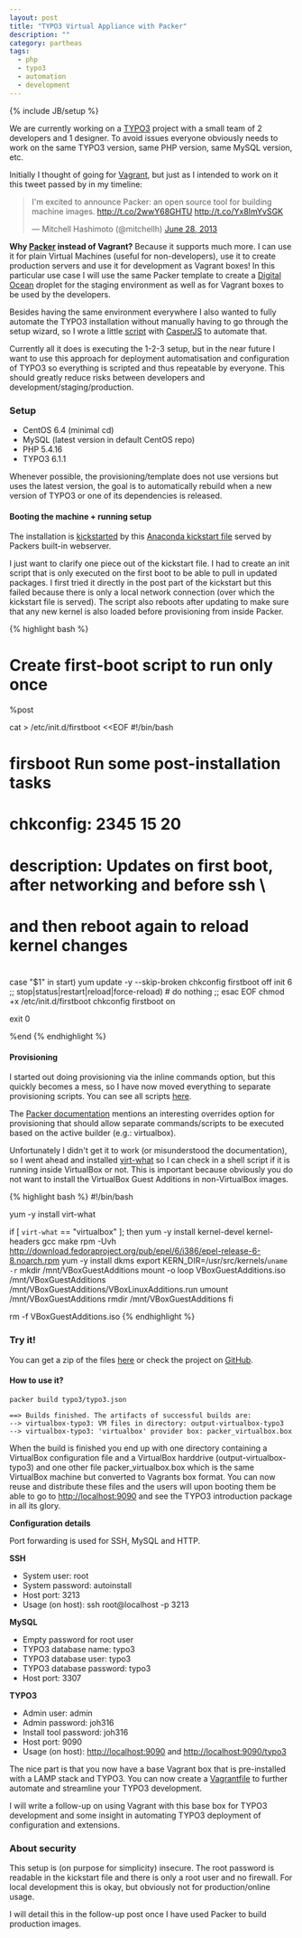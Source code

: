 ```yaml
---
layout: post
title: "TYPO3 Virtual Appliance with Packer"
description: ""
category: partheas
tags:
  - php
  - typo3
  - automation
  - development
---
```

{% include JB/setup %}

We are currently working on a [TYPO3](http://typo3.org) project with a small team
of 2 developers and 1 designer. To avoid issues everyone obviously needs to work
on the same TYPO3 version, same PHP version, same MySQL version, etc.

Initially I thought of going for [Vagrant](http://vagrantup.com), but just as I intended to work on it this
tweet passed by in my timeline:

<blockquote class="twitter-tweet"><p>I'm excited to announce Packer: an open source tool for building machine images. <a href="http://t.co/2wwY68GHTU">http://t.co/2wwY68GHTU</a> <a href="http://t.co/Yx8ImYvSGK">http://t.co/Yx8ImYvSGK</a></p>&mdash; Mitchell Hashimoto (@mitchellh) <a href="https://twitter.com/mitchellh/statuses/350647179729309696">June 28, 2013</a></blockquote>
<script async src="//platform.twitter.com/widgets.js" charset="utf-8"></script>

**Why [Packer](http://packer.io) instead of Vagrant?** Because it supports much more.
I can use it for plain Virtual Machines (useful for non-developers), use it to create
production servers and use it for development as Vagrant boxes! In this particular
use case I will use the same Packer template to create a [Digital Ocean](https://www.digitalocean.com)
droplet for the staging environment as well as for Vagrant boxes to be used by the developers.

Besides having the same environment everywhere I also wanted to fully automate the
TYPO3 installation without manually having to go through the setup wizard, so I wrote
a little [script](https://gist.github.com/jerser/de36a686f3591d4f91d8) with
[CasperJS](http://casperjs.org) to automate that.

Currently all it does is executing the 1-2-3 setup, but in the near future I want
to use this approach for deployment automatisation and configuration of TYPO3
so everything is scripted and thus repeatable by everyone. This should greatly
reduce risks between developers and development/staging/production.

### Setup

* CentOS 6.4 (minimal cd)
* MySQL (latest version in default CentOS repo)
* PHP 5.4.16
* TYPO3 6.1.1

Whenever possible, the provisioning/template does not use versions but uses the latest
version, the goal is to automatically rebuild when a new version of TYPO3 or one of
its dependencies is released.

#### Booting the machine + running setup

The installation is [kickstarted](https://www.centos.org/docs/5/html/Installation_Guide-en-US/s1-kickstart2-file.html)
by this [Anaconda kickstart file](https://github.com/jerser/packer-templates/blob/master/kickstart/centos_minimal.cfg)
served by Packers built-in webserver.

I just want to clarify one piece out of the kickstart file. I had to create an init
script that is only executed on the first boot to be able to pull in updated packages.
I first tried it directly in the post part of the kickstart but this failed because
there is only a local network connection (over which the kickstart file is served).
The script also reboots after updating to make sure that any new kernel is also loaded
before provisioning from inside Packer.

{% highlight bash %}
# Create first-boot script to run only once
%post

cat > /etc/init.d/firstboot <<EOF
#!/bin/bash
#
# firsboot Run some post-installation tasks
#
# chkconfig: 2345 15 20
# description: Updates on first boot, after networking and before ssh \
#              and then reboot again to reload kernel changes
#

case "\$1" in
  start)
    yum update -y --skip-broken
    chkconfig firstboot off
    init 6
  ;;
  stop|status|restart|reload|force-reload)
    # do nothing
  ;;
esac
EOF
chmod +x /etc/init.d/firstboot
chkconfig firstboot on

exit 0

%end
{% endhighlight %}

#### Provisioning

I started out doing provisioning via the inline commands option, but this quickly
becomes a mess, so I have now moved everything to separate provisioning scripts.
You can see all scripts [here](https://github.com/jerser/packer-templates/tree/master/provisioning).

The [Packer documentation](http://www.packer.io/docs/templates/provisioners.html) mentions an interesting overrides option for provisioning
that should allow separate commands/scripts to be executed based on the active builder (e.g.: virtualbox).

Unfortunately I didn't get it to work (or misunderstood the documentation), so I
went ahead and installed [virt-what](http://people.redhat.com/~rjones/virt-what/) so I can
check in a shell script if it is running inside VirtualBox or not. This is important
because obviously you do not want to install the VirtualBox Guest Additions in
non-VirtualBox images.

{% highlight bash %}
#!/bin/bash

yum -y install virt-what

if [ `virt-what` == "virtualbox" ]; then
  yum -y install kernel-devel kernel-headers gcc make
  rpm -Uvh http://download.fedoraproject.org/pub/epel/6/i386/epel-release-6-8.noarch.rpm
  yum -y install dkms
  export KERN_DIR=/usr/src/kernels/`uname -r`
  mkdir /mnt/VBoxGuestAdditions
  mount -o loop VBoxGuestAdditions.iso /mnt/VBoxGuestAdditions
  /mnt/VBoxGuestAdditions/VBoxLinuxAdditions.run
  umount /mnt/VBoxGuestAdditions
  rmdir /mnt/VBoxGuestAdditions
fi

rm -f VBoxGuestAdditions.iso
{% endhighlight %}

### Try it!

You can get a zip of the files [here](https://github.com/jerser/packer-templates/archive/master.zip)
or check the project on [GitHub](https://github.com/jerser/packer-templates).

#### How to use it?

    packer build typo3/typo3.json

    ==> Builds finished. The artifacts of successful builds are:
    --> virtualbox-typo3: VM files in directory: output-virtualbox-typo3
    --> virtualbox-typo3: 'virtualbox' provider box: packer_virtualbox.box

When the build is finished you end up with one directory containing a VirtualBox
configuration file and a VirtualBox harddrive (output-virtualbox-typo3) and one
other file packer_virtualbox.box which is the same VirtualBox machine but converted
to Vagrants box format. You can now reuse and distribute these files and the users
will upon booting them be able to go to <http://localhost:9090> and see the TYPO3
introduction package in all its glory.

**Configuration details**

Port forwarding is used for SSH, MySQL and HTTP.

**SSH**

  * System user: root
  * System password: autoinstall
  * Host port: 3213
  * Usage (on host): ssh root@localhost -p 3213

**MySQL**

  * Empty password for root user
  * TYPO3 database name: typo3
  * TYPO3 database user: typo3
  * TYPO3 database password: typo3
  * Host port: 3307

**TYPO3**

  * Admin user: admin
  * Admin password: joh316
  * Install tool password: joh316
  * Host port: 9090
  * Usage (on host): <http://localhost:9090> and <http://localhost:9090/typo3>

The nice part is that you now have a base Vagrant box that is pre-installed with a
LAMP stack and TYPO3. You can now create a [Vagrantfile](http://docs.vagrantup.com/v2/vagrantfile/index.html)
to further automate and streamline your TYPO3 development.

I will write a follow-up on using Vagrant with this base box for TYPO3 development
and some insight in automating TYPO3 deployment of configuration and extensions.

### About security

This setup is (on purpose for simplicity) insecure. The root password is readable in the kickstart
file and there is only a root user and no firewall.
For local development this is okay, but obviously not for production/online usage.

I will detail this in the follow-up post once I have used Packer to build production images.
